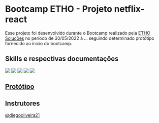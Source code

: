 # Bootcamp ETHO - Projeto netflix-react

Esse projeto foi desenvolvido durante o Bootcamp realizado pela [ETHO Soluções](https://ethosolucoes.com/) no período de 30/05/2022 à ... seguindo determinado protótipo fornecido ao inicio do bootcamp.

## Skills e respectivas documentações

[<img src="https://img.shields.io/badge/TypeScript-007ACC?style=for-the-badge&logo=typescript&logoColor=white">](https://www.typescriptlang.org/) 
[<img src="https://img.shields.io/badge/React-20232A?style=for-the-badge&logo=react&logoColor=61DAFB">](https://reactjs.org/)
[<img src="https://img.shields.io/badge/styled--components-DB7093?style=for-the-badge&logo=styled-components&logoColor=white">](https://styled-components.com/) 
[<img src="https://img.shields.io/badge/Material--UI-0081CB?style=for-the-badge&logo=material-ui&logoColor=white">](https://mui.com/pt/)
[<img src="https://img.shields.io/badge/Redux-593D88?style=for-the-badge&logo=redux&logoColor=white">](https://react-redux.js.org/)

## [Protótipo](https://xd.adobe.com/view/9a195402-0530-4f98-80ee-8b27b0e10759-cf4a/)

## Instrutores
<a href="">@diegooliveira21</a>




